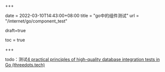 +++

date = 2022-03-10T14:43:00+08:00
title = "go中的组件测试"
url = "/internet/go/component_test"

draft=true

toc = true

+++



todo：测试[4 practical principles of high-quality database integration tests in Go (threedots.tech)](https://threedots.tech/post/database-integration-testing/)


